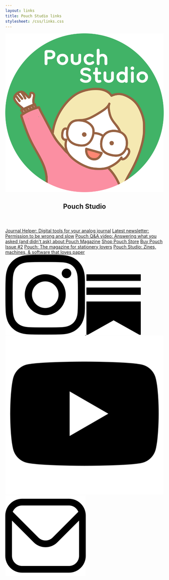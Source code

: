 ```yaml
---
layout: links
title: Pouch Studio links
stylesheet: /css/links.css
---
```


<div class="links">

<header>
  <img src="/images/logo-for-screen.png" id="link-logo">
  <h2>Pouch Studio</h2>
</header>

<div class="list">
  <a href="https://www.journalhelper.com" target="_blank">Journal Helper: Digital tools for your analog journal</a>
  <a href="https://vrklovespaper.substack.com/p/permission-to-be-wrong-and-slow" target="_blank">Latest newsletter: Permission to be wrong and slow</a>
  <a href="https://www.youtube.com/watch?v=tehR35cyFHU" target="_blank">Pouch Q&A video: Answering what you asked (and didn't ask) about Pouch Magazine</a>
  <a href="https://shop.pouchmagazine.com/" target="_blank">Shop Pouch Store</a>
  <a href="https://shop.pouchmagazine.com/b/pouch-issue-2" target="_blank">Buy Pouch Issue #2</a>
  <a href="http://pouchmagazine.com/" target="_blank">Pouch: The magazine for stationery lovers</a>
  <a href="https://pouch.studio/" target="_blank">Pouch Studio: Zines, machines, & software that loves paper</a>
</div>

<div class="social-icons">
  <a href="https://www.instagram.com/pouch.studio" target="_blank">
    <img src="/images/instagram-icon.png" class="instagram" />
  </a>
  <a href="https://vrklovespaper.substack.com/" target="_blank">
    <img src="/images/substack.png" class="newsletter" />
  </a>
  <a href="https://youtube.com/@pouch.studio" target="_blank">
    <img src="/images/youtube.png" class="youtube" />
  </a>
  <a href="mailto:victoriakirst@gmail.com" target="_blank">
    <img src="/images/email.png" class="email" />
  </a>
</div>

</div>
